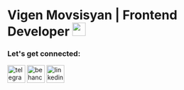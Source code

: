 
# Vigen Movsisyan | Frontend Developer <img src="https://user-images.githubusercontent.com/42378118/110234147-e3259600-7f4e-11eb-95be-0c4047144dea.gif" width="30">



### Let's get connected:

<p align="left">
  <a href="https://t.me/venmovs" target="_blank" rel="noreferrer"> <img src="https://cdn.worldvectorlogo.com/logos/telegram.svg" alt="telegram" width="40" height="40"/></a>
  <a href="https://www.behance.net/vigenmovsisyan" target="_blank" rel="noreferrer"><img src="https://cdn.worldvectorlogo.com/logos/behance-1.svg" alt="behance" width="40" height="40"/></a>
  <a href="https://www.linkedin.com/in/vigen-movsisyan-129911226" target="_blank" rel="noreferrer"><img src="https://cdn.worldvectorlogo.com/logos/linkedin-icon-2.svg" alt="linkedin" width="40" height="40"/></a>
</p>
